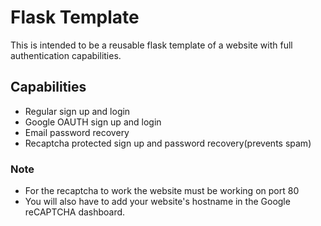 # Flask Template

This is intended to be a reusable flask template of a website with full authentication capabilities.

## Capabilities

- Regular sign up and login
- Google OAUTH sign up and login
- Email password recovery
- Recaptcha protected sign up and password recovery(prevents spam)

### Note

- For the recaptcha to work the website must be working on port 80
- You will also have to add your website's hostname in the Google reCAPTCHA dashboard.
